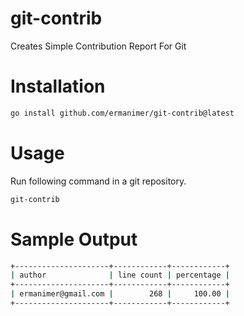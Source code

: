 # git-contrib

Creates Simple Contribution Report For Git

# Installation 

```bash
go install github.com/ermanimer/git-contrib@latest
```

# Usage

Run following command in a git repository.

```bash
git-contrib
```

# Sample Output

```bash
+---------------------+------------+------------+
| author              | line count | percentage |
+---------------------+------------+------------+
| ermanimer@gmail.com |        268 |     100.00 |
+---------------------+------------+------------+
```